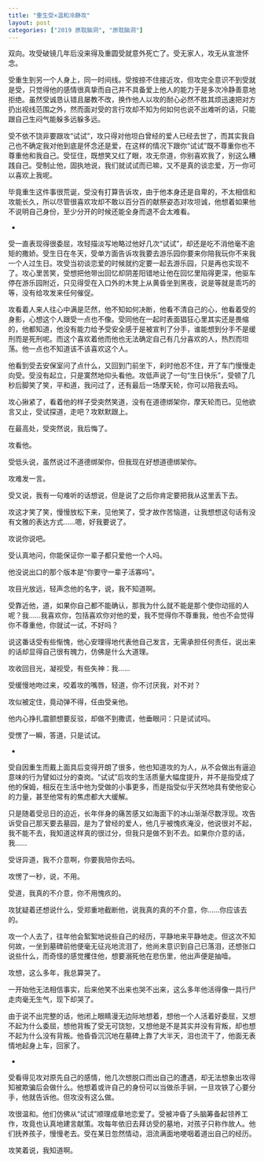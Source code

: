 ```yaml
---
title: "重生受×温和冷静攻"
layout: post
categories: ["2019 原耽脑洞", "原耽脑洞"]
---
```

双向。攻受破镜几年后没来得及重圆受就意外死亡了。受无家人，攻无从宣泄怀念。

受重生到另一个人身上，同一时间线。受按捺不住接近攻，但攻完全意识不到受就是受，只觉得他的感情很真挚而自己并不具备爱上他人的能力于是多次冷静善意地拒绝。虽然受诚恳认错且屡教不改，换作他人以攻的耐心必然不胜其烦迅速把对方扔出视线范围之外，然而面对受的言行攻却不知为何如何也说不出难听的话，只能跟自己生闷气能躲多远躲多远。

受不依不饶非要跟攻“试试”，攻只得对他坦白曾经的爱人已经去世了，而其实我自己也不确定我对他到底是怀念还是爱，在这样的情况下跟你“试试”既不尊重你也不尊重他和我自己。受怔住，既想笑又红了眼，攻无奈道，你别喜欢我了，别这么糟践自己。受制止他，固执地说，我们就试试而已嘛，又不是真的谈恋爱，万一你可以喜欢上我呢。

毕竟重生这件事很荒诞，受没有打算告诉攻，由于他本身还是自卑的，不太相信和攻能长久，所以尽管很喜欢攻却不敢以百分百的献祭姿态对攻坦诚，他想着如果他不说明自己身份，至少分开的时候还能全身而退不会太难看。

-

受一直表现得很委屈，攻轻描淡写地略过他好几次“试试”，却还是吃不消他毫不逾矩的撒娇。受生日在冬天，受单方面告诉攻我要去游乐园你要来你陪我玩你不来我一个人过生日。攻受当初谈恋爱的时候就约定要一起去游乐园，只是再也实现不了。攻心里苦笑，受想把他带出回忆却阴差阳错地让他在回忆里陷得更深，他驱车停在游乐园附近，只见得受在入口外的木凳上从黄昏坐到黑夜，说是等就是乖巧的等，没有给攻发来任何催促。

攻看着人来人往心中满是茫然，他不知如何决断，他看不清自己的心，他看着受的身影，心想这个人跟受一点也不像。受同他在一起时表面猖狂心里其实还是畏缩的，他都知道，他没有能力给予受安全感于是被宣判了分手，谁能想到分手不是缓刑而是死刑呢。而这个喜欢着他而他也无法确定自己有几分喜欢的人，热烈而坦荡。他一点也不知道该不该喜欢这个人。

他看到受去安保室问了点什么，又回到门前坐下，刹时他忍不住，开了车门慢慢走向受。受没有起立，只是寞然地仰头看他。攻低声说了一句“生日快乐”，受顿了几秒后脚笑了笑，平和道，我问过了，还有最后一场摩天轮，你可以陪我去吗。

攻心揪紧了，看着他的样子受突然笑道，没有在道德绑架你，摩天轮而已。见他欲言又止，受试探道，走吧？攻默默跟上。

在最高处，受突然说，我后悔了。

攻看他。

受低头说，虽然说过不道德绑架你，但我现在好想道德绑架你。

攻难发一言。

受又说，我有一句难听的话想说，但是说了之后你肯定要把我从这里丢下去。

攻这才笑了笑，慢慢放松下来，见他笑了，受才故作苦恼道，让我想想这句话有没有文雅的表达方式……嗯，好我要说了。

攻说你说吧。

受认真地问，你能保证你一辈子都只爱他一个人吗。

他没说出口的那个版本是“你要守一辈子活寡吗”。

攻目光放远，轻声念他的名字，说，我不知道啊。

受靠近他，道，如果你自己都不能确认，那我为什么就不能是那个使你动摇的人呢？我……我喜欢你，包括喜欢你对他的爱，我不觉得你不尊重我，他也不会觉得你不尊重他，你就试一试，不好吗？

说这番话受有些惭愧，他心安理得地代表他自己发言，无需承担任何责任，说出来的话却显得自己很有魄力，仿佛是什么大道理。

攻收回目光，凝视受，有些失神：我……

受缓慢地吻过来，咬着攻的嘴唇，轻道，你不讨厌我，对不对？

攻似被定住，竟动弹不得，任由受亲他。

他内心挣扎震颤想要反驳，却做不到撒谎，他垂眼问：只是试试吗。

受愣了一瞬，答道，只是试试。

-

受自因重生而戴上面具后变得开朗了很多，他也知道攻的为人，从不会做出有逼迫意味的行为譬如过分的查岗。“试试”后攻的生活质量大幅度提升，并不是指受成了他的保姆，相反在生活中他为受做的小事更多，而是指受似乎天然地具有使他安心的力量，甚至他常有的焦虑都大大缓解。

只是随着受忌日的迫近，长年伴身的痛苦感又如海面下的冰山渐渐尽数浮现。攻告诉受自己那天要去墓园，是为了曾经的爱人，他几乎被愧疚淹没，他说很对不起，我不能不去，我知道这样真的很过分，但我只是做不到不去。如果你介意的话，我……

受讶异道，我不介意啊，你要我陪你去吗。

攻愣了一秒，说，不用。

受道，我真的不介意，你不用愧疚的。

攻犹疑着还想说什么，受郑重地截断他，说我真的真的不介意，你……你应该去的。

攻一个人去了，往年他会絮絮地说些自己的经历，平静地来平静地走。但这次不知何故，一坐到墓碑前他便毫无征兆地流泪了，他尚未意识到自己已落泪，还想张口说些什么，而奇怪的感觉攫住他，想要溺死他在悲伤里，他出声便是抽噎。

攻想，这么多年，我总算哭了。

一开始他无法相信事实，后来他笑不出来也哭不出来，这么多年他活得像一具行尸走肉毫无生气，现下却哭了。

由于说不出完整的话，他闭上眼睛漫无边际地想着，想他一个人活着好委屈，又想不起为什么委屈，想他背叛了受无可饶恕，又想他是不是其实并没有背叛，却也想不起为什么没有背叛。他昏昏沉沉地在墓碑上靠了大半天，泪也流干了，他面无表情地起身上车，回家了。

-

受看得见攻对原先自己的感情，他几次想脱口而出自己的遭遇，却无法想象出攻得知被欺骗后会做什么。他想着或许自己的身份可以当做杀手锏，一旦攻铁了心要分手，他就告诉他。但攻没有这么做。

攻很温和。他们仿佛从“试试”顺理成章地恋爱了。受被冲昏了头脑筹备起领养工作，攻竟也认真地建言献策。攻每年依旧去拜访受的墓地，对孩子只称作故人。他们抚养孩子，慢慢老去。受在某日忽然情动，泪流满面地哽咽着道出自己的经历。

攻笑着说，我知道啊。

